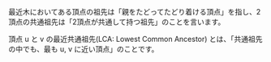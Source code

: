 最近木においてある頂点の祖先は「親をたどってたどり着ける頂点」を指し、2頂点の共通祖先は「2頂点が共通して持つ祖先」のことを言います。

頂点 u と v の最近共通祖先(LCA: Lowest Common Ancestor) とは、「共通祖先の中でも、最も u, v に近い頂点」のことです。